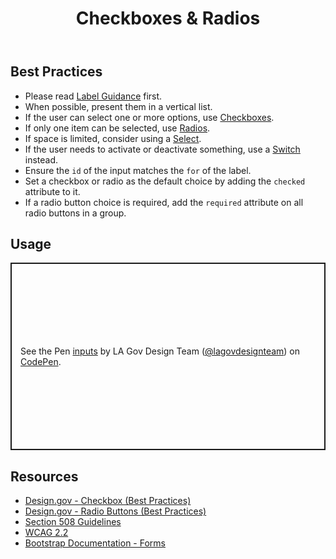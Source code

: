 ﻿---
title: Checkboxes & Radios
summary: Checkboxes and Radios allow users to choose among presented options.
tags: forms
layout: guide
eleventyNavigation:
  key: Checkboxes & Radios
  parent: Form Controls
  order: 4
  excerpt: Checkboxes and Radios allow users to choose among presented options.
  img: /img/illustrations/illus-checkboxes.png
---

## Best Practices

- Please read [Label Guidance](/form-controls/labels-guidance) first.
- When possible, present them in a vertical list.
- If the user can select one or more options, use [Checkboxes](/form-controls/checkboxes).
- If only one item can be selected, use [Radios](/form-controls/radios).
- If space is limited, consider using a [Select](/form-controls/select).
- If the user needs to activate or deactivate something, use a [Switch](/form-controls/switches) instead.
- Ensure the `id` of the input matches the `for` of the label.
- Set a checkbox or radio as the default choice by adding the `checked` attribute to it.
- If a radio button choice is required, add the `required` attribute on all radio buttons in a group.

## Usage

<p class="codepen" data-height="300" data-default-tab="html,result" data-slug-hash="MYWLLqN" data-pen-title="inputs" data-editable="true" data-user="lagovdesignteam" style="height: 300px; box-sizing: border-box; display: flex; align-items: center; justify-content: center; border: 2px solid; margin: 1em 0; padding: 1em;">
  <span>See the Pen <a href="https://codepen.io/lagovdesignteam/pen/MYWLLqN">
  inputs</a> by LA Gov Design Team (<a href="https://codepen.io/lagovdesignteam">@lagovdesignteam</a>)
  on <a href="https://codepen.io">CodePen</a>.</span>
</p>
<script async src="https://public.codepenassets.com/embed/index.js"></script>

## Resources

- [Design.gov - Checkbox (Best Practices)](https://designsystem.digital.gov/components/form-controls/#checkbox)
- [Design.gov - Radio Buttons (Best Practices)](https://designsystem.digital.gov/components/form-controls/#radio-buttons)
- [Section 508 Guidelines](https://www.section508.gov/)
- [WCAG 2.2](https://www.w3.org/TR/WCAG22/)
- [Bootstrap Documentation - Forms](https://getbootstrap.com/docs/5.3/forms/checks-radios/)

